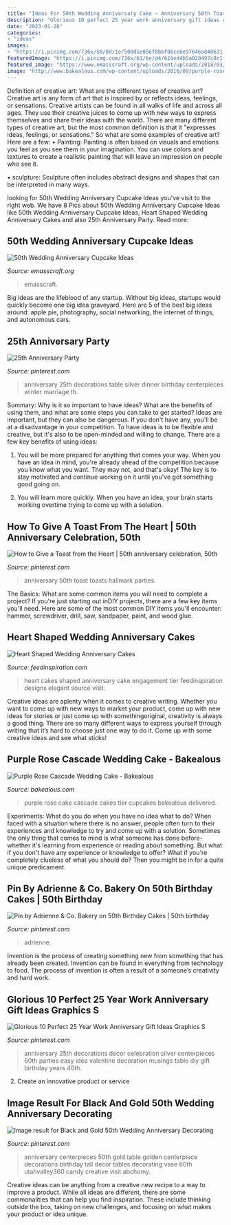 ```yaml
---
title: "Ideas For 50th Wedding Anniversary Cake ~ Anniversary 50th Toast Toasts Hallmark Parties"
description: "Glorious 10 perfect 25 year work anniversary gift ideas graphics s"
date: "2023-01-28"
categories:
- "ideas"
images:
- "https://i.pinimg.com/736x/50/0d/1e/500d1e056f8bbf06ce6e97646a840631.jpg"
featuredImage: "https://i.pinimg.com/736x/61/6e/d4/616ed4b5a028497c8c1f0c17a89d0142--th-anniversary-parties-anniversary-ideas.jpg"
featured_image: "https://www.emasscraft.org/wp-content/uploads/2018/03/83_best_50th_wedding_anniversary_images_on_emasscraft_org_2.jpg"
image: "http://www.bakealous.com/wp-content/uploads/2016/09/purple-rose-cascade-wedding-cake-9-620x932.jpg"
---
```



Definition of creative art: What are the different types of creative art?
Creative art is any form of art that is inspired by or reflects ideas, feelings, or sensations. Creative artists can be found in all walks of life and across all ages. They use their creative juices to come up with new ways to express themselves and share their ideas with the world. There are many different types of creative art, but the most common definition is that it "expresses ideas, feelings, or sensations." So what are some examples of creative art? Here are a few:
• Painting: Painting is often based on visuals and emotions you feel as you see them in your imagination. You can use colors and textures to create a realistic painting that will leave an impression on people who see it.

• sculpture: Sculpture often includes abstract designs and shapes that can be interpreted in many ways.

	

		
looking for 50th Wedding Anniversary Cupcake Ideas you've visit to the right web. We have 8 Pics about 50th Wedding Anniversary Cupcake Ideas like 50th Wedding Anniversary Cupcake Ideas, Heart Shaped Wedding Anniversary Cakes and also 25th Anniversary Party. Read more:
		
    
## 50th Wedding Anniversary Cupcake Ideas

<img loading=lazy src="https://www.emasscraft.org/wp-content/uploads/2018/03/83_best_50th_wedding_anniversary_images_on_emasscraft_org_2.jpg" onerror="this.onerror=null;this.src='https://tse4.mm.bing.net/th?id=OIP.eVGNyR_qlD9EdYyzns9dgwHaJ4&amp;pid=15.1';" alt="50th Wedding Anniversary Cupcake Ideas">

_Source: emasscraft.org_

>emasscraft. 

	

Big ideas are the lifeblood of any startup. Without big ideas, startups would quickly become one big idea graveyard. Here are 5 of the best big ideas around: apple pie, photography, social networking, the internet of things, and autonomous cars.

    
## 25th Anniversary Party

<img loading=lazy src="https://i.pinimg.com/736x/5d/5f/60/5d5f6063fcc3fef34198ddc97c63f834--th-anniversary-parties-silver-anniversary.jpg" onerror="this.onerror=null;this.src='https://tse1.mm.bing.net/th?id=OIP.ax0bawhFALa-68yyo_cvwQHaLH&amp;pid=15.1';" alt="25th Anniversary Party">

_Source: pinterest.com_

>anniversary 25th decorations table silver dinner birthday centerpieces winter marriage th. 

	

Summary: Why is it so important to have ideas? What are the benefits of using them, and what are some steps you can take to get started?
Ideas are important, but they can also be dangerous. If you don't have any, you'll be at a disadvantage in your competition. To have ideas is to be flexible and creative, but it's also to be open-minded and willing to change. There are a few key benefits of using ideas: 
1) You will be more prepared for anything that comes your way. When you have an idea in mind, you're already ahead of the competition because you know what you want. They may not, and that's okay! The key is to stay motivated and continue working on it until you've got something good going on. 

2) You will learn more quickly. When you have an idea, your brain starts working overtime trying to come up with a solution.

    
## How To Give A Toast From The Heart | 50th Anniversary Celebration, 50th

<img loading=lazy src="https://i.pinimg.com/736x/61/6e/d4/616ed4b5a028497c8c1f0c17a89d0142--th-anniversary-parties-anniversary-ideas.jpg" onerror="this.onerror=null;this.src='https://tse1.mm.bing.net/th?id=OIP.Rmd9J88EpHuSkaF7UCZAyACwFh&amp;pid=15.1';" alt="How to Give a Toast from the Heart | 50th anniversary celebration, 50th">

_Source: pinterest.com_

>anniversary 50th toast toasts hallmark parties. 

	

The Basics: What are some common items you will need to complete a project?
If you're just starting out inDIY projects, there are a few key items you'll need. Here are some of the most common DIY items you'll encounter: hammer, screwdriver, drill, saw, sandpaper, paint, and wood glue.

    
## Heart Shaped Wedding Anniversary Cakes

<img loading=lazy src="http://feedinspiration.com/wp-content/uploads/2015/05/heart-shaped-2-tier-cake.-Wedding-cake.jpg" onerror="this.onerror=null;this.src='https://tse3.mm.bing.net/th?id=OIP.Cw9PvVpgRhGUvhTXs454xQHaJ4&amp;pid=15.1';" alt="Heart Shaped Wedding Anniversary Cakes">

_Source: feedinspiration.com_

>heart cakes shaped anniversary cake engagement tier feedinspiration designs elegant source visit. 

	

Creative ideas are aplenty when it comes to creative writing. Whether you want to come up with new ways to market your product, come up with new ideas for stories or just come up with somethingoriginal, creativity is always a good thing. There are so many different ways to express yourself through writing that it’s hard to choose just one way to do it. Come up with some creative ideas and see what sticks!

    
## Purple Rose Cascade Wedding Cake - Bakealous

<img loading=lazy src="http://www.bakealous.com/wp-content/uploads/2016/09/purple-rose-cascade-wedding-cake-9-620x932.jpg" onerror="this.onerror=null;this.src='https://tse3.mm.bing.net/th?id=OIP.HXXwvBybk_HmvlfP7aOatgHaLI&amp;pid=15.1';" alt="Purple Rose Cascade Wedding Cake - Bakealous">

_Source: bakealous.com_

>purple rose cake cascade cakes tier cupcakes bakealous delivered. 

	

Experiments: What do you do when you have no idea what to do?
When faced with a situation where there is no answer, people often turn to their experiences and knowledge to try and come up with a solution. Sometimes the only thing that comes to mind is what someone has done before- whether it's learning from experience or reading about something. But what if you don't have any experience or knowledge to offer? What if you're completely clueless of what you should do? Then you might be in for a quite unique predicament.

    
## Pin By Adrienne &amp; Co. Bakery On 50th Birthday Cakes | 50th Birthday

<img loading=lazy src="https://i.pinimg.com/736x/b6/b0/2f/b6b02f98e51343658d0b8604505d0640.jpg" onerror="this.onerror=null;this.src='https://tse3.mm.bing.net/th?id=OIP.Ii0O-TJlEWJFC1yYBXzT0AHaJ3&amp;pid=15.1';" alt="Pin by Adrienne &amp; Co. Bakery on 50th Birthday Cakes | 50th birthday">

_Source: pinterest.com_

>adrienne. 

	

Invention is the process of creating something new from something that has already been created. Invention can be found in everything from technology to food. The process of invention is often a result of a someone’s creativity and hard work.

    
## Glorious 10 Perfect 25 Year Work Anniversary Gift Ideas Graphics S

<img loading=lazy src="https://i.pinimg.com/736x/ef/46/f6/ef46f622f7296f140cc7040f1c4867b7.jpg" onerror="this.onerror=null;this.src='https://tse3.mm.bing.net/th?id=OIP.xyNCZpBPJkruJE6kqlN2qAHaLH&amp;pid=15.1';" alt="Glorious 10 Perfect 25 Year Work Anniversary Gift Ideas Graphics S">

_Source: pinterest.com_

>anniversary 25th decorations decor celebration silver centerpieces 60th parties easy idea valentine decoration musings table diy gift birthday years 40th. 

	

2. Create an innovative product or service 

    
## Image Result For Black And Gold 50th Wedding Anniversary Decorating

<img loading=lazy src="https://i.pinimg.com/736x/50/0d/1e/500d1e056f8bbf06ce6e97646a840631.jpg" onerror="this.onerror=null;this.src='https://tse3.mm.bing.net/th?id=OIP.2oJITe56c6sRZF_5TMykNwAAAA&amp;pid=15.1';" alt="Image result for Black and Gold 50th Wedding Anniversary Decorating">

_Source: pinterest.com_

>anniversary centerpieces 50th gold table golden centerpiece decorations birthday tall decor tables decorating vase 60th utahvalley360 candy creative visit abchomy. 

	

Creative ideas can be anything from a creative new recipe to a way to improve a product. While all ideas are different, there are some commonalities that can help you find inspiration. These include thinking outside the box, taking on new challenges, and focusing on what makes your product or idea unique.

